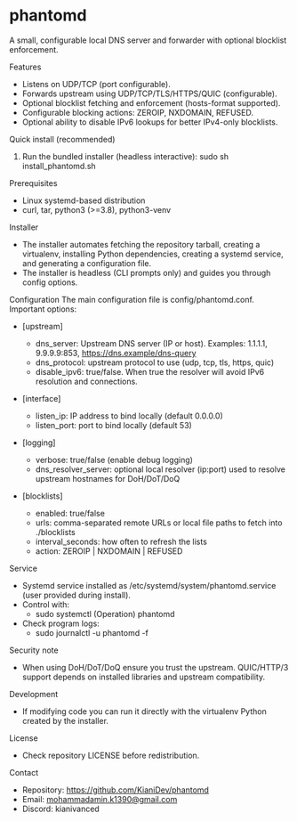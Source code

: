 phantomd
========

A small, configurable local DNS server and forwarder with optional blocklist enforcement.

Features
- Listens on UDP/TCP (port configurable).
- Forwards upstream using UDP/TCP/TLS/HTTPS/QUIC (configurable).
- Optional blocklist fetching and enforcement (hosts-format supported).
- Configurable blocking actions: ZEROIP, NXDOMAIN, REFUSED.
- Optional ability to disable IPv6 lookups for better IPv4-only blocklists.

Quick install (recommended)
1. Run the bundled installer (headless interactive):
   sudo sh install_phantomd.sh

Prerequisites
- Linux systemd-based distribution
- curl, tar, python3 (>=3.8), python3-venv

Installer
- The installer automates fetching the repository tarball, creating a virtualenv, installing Python dependencies, creating a systemd service, and generating a configuration file.
- The installer is headless (CLI prompts only) and guides you through config options.

Configuration
The main configuration file is config/phantomd.conf. Important options:
- [upstream]
  - dns_server: Upstream DNS server (IP or host). Examples: 1.1.1.1, 9.9.9.9:853, https://dns.example/dns-query
  - dns_protocol: upstream protocol to use (udp, tcp, tls, https, quic)
  - disable_ipv6: true/false. When true the resolver will avoid IPv6 resolution and connections.

- [interface]
  - listen_ip: IP address to bind locally (default 0.0.0.0)
  - listen_port: port to bind locally (default 53)

- [logging]
  - verbose: true/false (enable debug logging)
  - dns_resolver_server: optional local resolver (ip:port) used to resolve upstream hostnames for DoH/DoT/DoQ

- [blocklists]
  - enabled: true/false
  - urls: comma-separated remote URLs or local file paths to fetch into ./blocklists
  - interval_seconds: how often to refresh the lists
  - action: ZEROIP | NXDOMAIN | REFUSED

Service
- Systemd service installed as /etc/systemd/system/phantomd.service (user provided during install).
- Control with:
  - sudo systemctl (Operation) phantomd
- Check program logs:
  - sudo journalctl -u phantomd -f

Security note
- When using DoH/DoT/DoQ ensure you trust the upstream. QUIC/HTTP/3 support depends on installed libraries and upstream compatibility.

Development
- If modifying code you can run it directly with the virtualenv Python created by the installer.

License
- Check repository LICENSE before redistribution.

Contact
- Repository: https://github.com/KianiDev/phantomd
- Email: mohammadamin.k1390@gmail.com
- Discord: kianivanced
